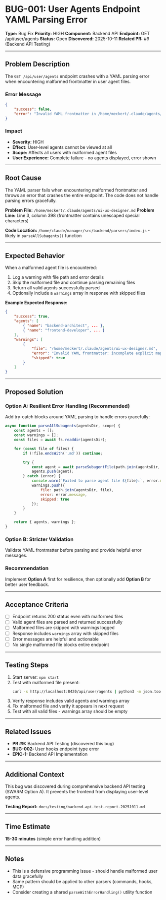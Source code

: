 # BUG-001: User Agents Endpoint YAML Parsing Error

**Type:** Bug Fix
**Priority:** HIGH
**Component:** Backend API
**Endpoint:** GET /api/user/agents
**Status:** Open
**Discovered:** 2025-10-11
**Related PR:** #9 (Backend API Testing)

---

## Problem Description

The `GET /api/user/agents` endpoint crashes with a YAML parsing error when encountering malformed frontmatter in user agent files.

### Error Message
```json
{
    "success": false,
    "error": "Invalid YAML frontmatter in /home/meckert/.claude/agents/ui-ux-designer.md: incomplete explicit mapping pair; a key node is missed; or followed by a non-tabulated empty line at line 3, column 398:\n     ... tecting design systems. Examples: <example>Context: User is work ... \n                                         ^"
}
```

### Impact
- **Severity:** HIGH
- **Effect:** User-level agents cannot be viewed at all
- **Scope:** Affects all users with malformed agent files
- **User Experience:** Complete failure - no agents displayed, error shown

---

## Root Cause

The YAML parser fails when encountering malformed frontmatter and throws an error that crashes the entire endpoint. The code does not handle parsing errors gracefully.

**Problem File:** `/home/meckert/.claude/agents/ui-ux-designer.md`
**Problem Line:** Line 3, column 398 (frontmatter contains unescaped special characters)

**Code Location:** `/home/claude/manager/src/backend/parsers/index.js` - likely in `parseAllSubagents()` function

---

## Expected Behavior

When a malformed agent file is encountered:
1. Log a warning with file path and error details
2. Skip the malformed file and continue parsing remaining files
3. Return all valid agents successfully parsed
4. Optionally include a `warnings` array in response with skipped files

**Example Expected Response:**
```json
{
    "success": true,
    "agents": [
        { "name": "backend-architect", ... },
        { "name": "frontend-developer", ... }
    ],
    "warnings": [
        {
            "file": "/home/meckert/.claude/agents/ui-ux-designer.md",
            "error": "Invalid YAML frontmatter: incomplete explicit mapping pair",
            "skipped": true
        }
    ]
}
```

---

## Proposed Solution

### Option A: Resilient Error Handling (Recommended)
Add try-catch blocks around YAML parsing to handle errors gracefully:

```javascript
async function parseAllSubagents(agentsDir, scope) {
    const agents = [];
    const warnings = [];
    const files = await fs.readdir(agentsDir);

    for (const file of files) {
        if (!file.endsWith('.md')) continue;

        try {
            const agent = await parseSubagentFile(path.join(agentsDir, file));
            agents.push(agent);
        } catch (error) {
            console.warn(`Failed to parse agent file ${file}:`, error.message);
            warnings.push({
                file: path.join(agentsDir, file),
                error: error.message,
                skipped: true
            });
        }
    }

    return { agents, warnings };
}
```

### Option B: Stricter Validation
Validate YAML frontmatter before parsing and provide helpful error messages.

### Recommendation
Implement **Option A** first for resilience, then optionally add **Option B** for better user feedback.

---

## Acceptance Criteria

- [ ] Endpoint returns 200 status even with malformed files
- [ ] Valid agent files are parsed and returned successfully
- [ ] Malformed files are skipped with warnings logged
- [ ] Response includes `warnings` array with skipped files
- [ ] Error messages are helpful and actionable
- [ ] No single malformed file blocks entire endpoint

---

## Testing Steps

1. Start server: `npm start`
2. Test with malformed file present:
   ```bash
   curl -s http://localhost:8420/api/user/agents | python3 -m json.tool
   ```
3. Verify response includes valid agents and warnings array
4. Fix malformed file and verify it appears in next request
5. Test with all valid files - warnings array should be empty

---

## Related Issues

- **PR #9:** Backend API Testing (discovered this bug)
- **BUG-002:** User hooks endpoint type error
- **EPIC-1:** Backend API Implementation

---

## Additional Context

This bug was discovered during comprehensive backend API testing (SWARM Option A). It prevents the frontend from displaying user-level agents.

**Testing Report:** `docs/testing/backend-api-test-report-20251011.md`

---

## Time Estimate

**15-30 minutes** (simple error handling addition)

---

## Notes

- This is a defensive programming issue - should handle malformed user data gracefully
- Same pattern should be applied to other parsers (commands, hooks, MCP)
- Consider creating a shared `parseWithErrorHandling()` utility function
